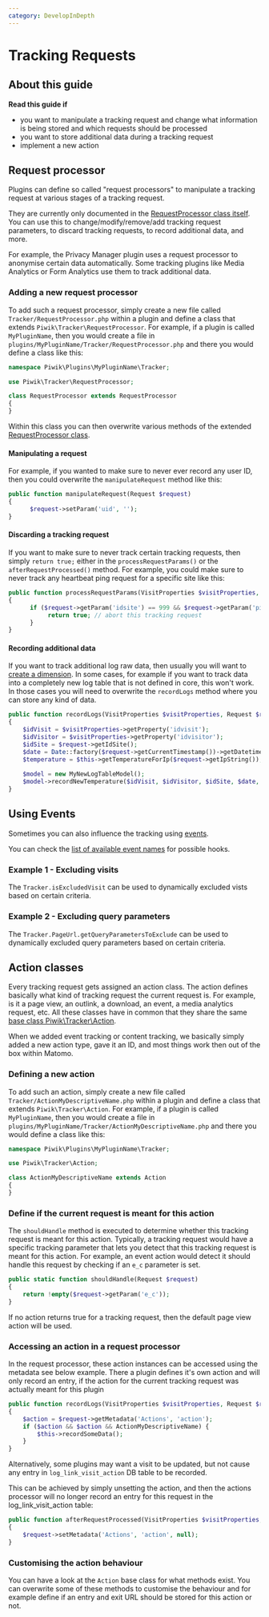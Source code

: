 ```yaml
---
category: DevelopInDepth
---
```

# Tracking Requests

## About this guide

**Read this guide if**

* you want to manipulate a tracking request and change what information is being stored and which requests should be processed
* you want to store additional data during a tracking request
* implement a new action

## Request processor

Plugins can define so called "request processors" to manipulate a tracking request at various stages of a tracking request.

They are currently only documented in the [RequestProcessor class itself](https://github.com/matomo-org/matomo/blob/4.x-dev/core/Tracker/RequestProcessor.php). You can use this to change/modify/remove/add tracking request parameters, to discard tracking requests, to record additional data, and more.

For example, the Privacy Manager plugin uses a request processor to anonymise certain data automatically. Some tracking plugins like Media Analytics or Form Analytics use them to track additional data.

### Adding a new request processor

To add such a request processor, simply create a new file called `Tracker/RequestProcessor.php` within a plugin and define a class that extends `Piwik\Tracker\RequestProcessor`. For example, if a plugin is called `MyPluginName`, then you would create a file in `plugins/MyPluginName/Tracker/RequestProcessor.php` and there you would define a class like this:

```php
namespace Piwik\Plugins\MyPluginName\Tracker;

use Piwik\Tracker\RequestProcessor;

class RequestProcessor extends RequestProcessor 
{
}
```

Within this class you can then overwrite various methods of the extended [RequestProcessor class](https://github.com/matomo-org/matomo/blob/4.x-dev/core/Tracker/RequestProcessor.php).

#### Manipulating a request

For example, if you wanted to make sure to never ever record any user ID, then you could overwrite the `manipulateRequest` method like this:

```php
public function manipulateRequest(Request $request)
{
      $request->setParam('uid', '');
}
```

#### Discarding a tracking request

If you want to make sure to never track certain tracking requests, then simply `return true;` either in the `processRequestParams()` or the `afterRequestProcessed()` method. For example, you could make sure to never track any heartbeat ping request for a specific site like this:

```php
public function processRequestParams(VisitProperties $visitProperties, Request $request)
{
      if ($request->getParam('idsite') == 999 && $request->getParam('ping')) {
           return true; // abort this tracking request
      }
}
```

#### Recording additional data

If you want to track additional log raw data, then usually you will want to [create a dimension](https://developer.matomo.org/guides/dimensions). In some cases, for example if you want to track data into a completely new log table that is not defined in core, this won't work. In those cases you will need to overwrite the `recordLogs` method where you can store any kind of data.


```php
public function recordLogs(VisitProperties $visitProperties, Request $request)
{
    $idVisit = $visitProperties->getProperty('idvisit');
    $idVisitor = $visitProperties->getProperty('idvisitor');
    $idSite = $request->getIdSite();
    $date = Date::factory($request->getCurrentTimestamp())->getDatetime();
    $temperature = $this->getTemperatureForIp($request->getIpString());
    
    $model = new MyNewLogTableModel();
    $model->recordNewTemperature($idVisit, $idVisitor, $idSite, $date, $temperature);
}
```

## Using Events

Sometimes you can also influence the tracking using [events](https://developer.matomo.org/guides/events).

You can check the [list of available event names](https://developer.matomo.org/api-reference/events#trackerdetectreferrersearchengine) for possible hooks. 

### Example 1 - Excluding visits

The `Tracker.isExcludedVisit` can be used to dynamically excluded vists based on certain criteria. 

### Example 2 - Excluding query parameters

The `Tracker.PageUrl.getQueryParametersToExclude` can be used to dynamically excluded query parameters based on certain criteria.

## Action classes

Every tracking request gets assigned an action class. The action defines basically what kind of tracking request the current request is. For example, is it a page view, an outlink, a download, an event, a media analytics request, etc. All these classes have in common that they share the same [base class Piwik\Tracker\Action](https://github.com/matomo-org/matomo/blob/4.x-dev/core/Tracker/Action.php).

When we added event tracking or content tracking, we basically simply added a new action type, gave it an ID, and most things work then out of the box within Matomo.

### Defining a new action

To add such an action, simply create a new file called `Tracker/ActionMyDescriptiveName.php` within a plugin and define a class that extends `Piwik\Tracker\Action`. For example, if a plugin is called `MyPluginName`, then you would create a file in `plugins/MyPluginName/Tracker/ActionMyDescriptiveName.php` and there you would define a class like this:

```php
namespace Piwik\Plugins\MyPluginName\Tracker;

use Piwik\Tracker\Action;

class ActionMyDescriptiveName extends Action 
{
}
```

### Define if the current request is meant for this action

The `shouldHandle` method is executed to determine whether this tracking request is meant for this action. Typically, a tracking request would have a specific tracking parameter that lets you detect that this tracking request is meant for this action. For example, an event action would detect it should handle this request by checking if an `e_c` parameter is set.

```php
public static function shouldHandle(Request $request)
{
    return !empty($request->getParam('e_c'));
}
```

If no action returns true for a tracking request, then the default page view action will be used.

### Accessing an action in a request processor

In the request processor, these action instances can be accessed using the metadata see below example. There a plugin defines it's own action and will only record an entry, if the action for the current tracking request was actually meant for this plugin

```php
public function recordLogs(VisitProperties $visitProperties, Request $request)
{
    $action = $request->getMetadata('Actions', 'action');
    if ($action && $action && ActionMyDescriptiveName) {
        $this->recordSomeData();
    }
}
```

Alternatively, some plugins may want a visit to be updated, but not cause any entry in `log_link_visit_action` DB table to be recorded.

This can be achieved by simply unsetting the action, and then the actions processor will no longer record an entry for this request in the log_link_visit_action table:

```php
public function afterRequestProcessed(VisitProperties $visitProperties, Request $request)
{
    $request->setMetadata('Actions', 'action', null);
}
```

### Customising the action behaviour

You can have a look at the `Action` base class for what methods exist. You can overwrite some of these methods to customise the behaviour and for example define if an entry and exit URL should be stored for this action or not.